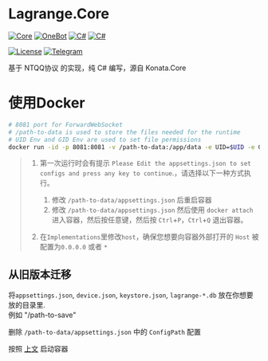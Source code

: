 # Lagrange.Core

[![Core](https://img.shields.io/badge/Lagrange-Core-blue)](#)
[![OneBot](https://img.shields.io/badge/Lagrange-OneBot-blue)](#)
[![C#](https://img.shields.io/badge/Core-%20.NET_6-blue)](#)
[![C#](https://img.shields.io/badge/OneBot-%20.NET_7-blue)](#)

[![License](https://img.shields.io/static/v1?label=LICENSE&message=GPL-3.0&color=lightrey)](#)
[![Telegram](https://img.shields.io/endpoint?url=https%3A%2F%2Ftelegram-badge-4mbpu8e0fit4.runkit.sh%2F%3Furl%3Dhttps%3A%2F%2Ft.me%2F%2B6HNTeJO0JqtlNmRl)](https://t.me/+6HNTeJO0JqtlNmRl)

基于 NTQQ协议 的实现，纯 C# 编写，源自 Konata.Core

# 使用Docker

```bash
# 8081 port for ForwardWebSocket
# /path-to-data is used to store the files needed for the runtime
# UID Env and GID Env are used to set file permissions
docker run -id -p 8081:8081 -v /path-to-data:/app/data -e UID=$UID -e GID=$(id -g) ghcr.io/lagrangedev/lagrange.onebot:edge
```

> 1. 第一次运行时会有提示 `Please Edit the appsettings.json to set configs and press any key to continue`.，请选择以下一种方式执行。
>
>    1. 修改 `/path-to-data/appsettings.json` 后重启容器
>    2. 修改 `/path-to-data/appsettings.json` 然后使用 `docker attach` 进入容器，然后按任意键，然后按 `Ctrl`+`P`，`Ctrl`+`Q` 退出容器。
>
> 2. 在`Implementations`里修改`host`，确保您想要向容器外部打开的 `Host` 被配置为`0.0.0.0` 或者 `*`

## 从旧版本迁移

将`appsettings.json`, `device.json`, `keystore.json`, `lagrange-*.db` 放在你想要放的目录里.  
例如 "/path-to-save"

删除 `/path-to-data/appsettings.json` 中的 `ConfigPath` 配置

按照 [上文](#使用Docker) 启动容器